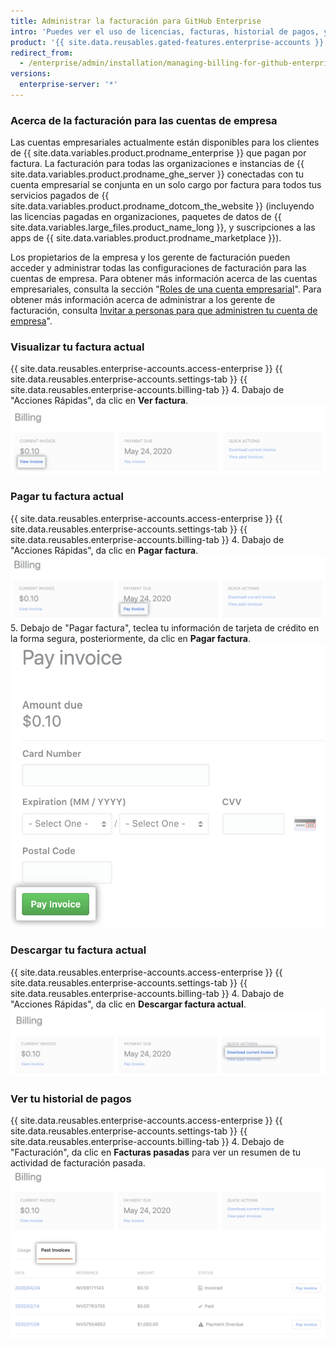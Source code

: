 ```yaml
---
title: Administrar la facturación para GitHub Enterprise
intro: 'Puedes ver el uso de licencias, facturas, historial de pagos, y otra información de facturación para tu cuenta empresarial y para las instancias de {{ site.data.variables.product.prodname_ghe_server }}.'
product: '{{ site.data.reusables.gated-features.enterprise-accounts }}'
redirect_from:
  - /enterprise/admin/installation/managing-billing-for-github-enterprise
versions:
  enterprise-server: '*'
---
```


### Acerca de la facturación para las cuentas de empresa

Las cuentas empresariales actualmente están disponibles para los clientes de {{ site.data.variables.product.prodname_enterprise }} que pagan por factura. La facturación para todas las organizaciones e instancias de {{ site.data.variables.product.prodname_ghe_server }} conectadas con tu cuenta empresarial se conjunta en un solo cargo por factura para todos tus servicios pagados de {{ site.data.variables.product.prodname_dotcom_the_website }} (incluyendo las licencias pagadas en organizaciones, paquetes de datos de {{ site.data.variables.large_files.product_name_long }}, y suscripciones a las apps de {{ site.data.variables.product.prodname_marketplace }}).

Los propietarios de la empresa y los gerente de facturación pueden acceder y administrar todas las configuraciones de facturación para las cuentas de empresa. Para obtener más información acerca de las cuentas empresariales, consulta la sección "[Roles de una cuenta empresarial](/github/setting-up-and-managing-your-enterprise-account/roles-for-an-enterprise-account)". Para obtener más información acerca de administrar a los gerente de facturación, consulta [Invitar a personas para que administren tu cuenta de empresa](/github/setting-up-and-managing-your-enterprise-account/inviting-people-to-manage-your-enterprise-account)".

### Visualizar tu factura actual

{{ site.data.reusables.enterprise-accounts.access-enterprise }}
{{ site.data.reusables.enterprise-accounts.settings-tab }}
{{ site.data.reusables.enterprise-accounts.billing-tab }}
4. Dabajo de "Acciones Rápidas", da clic en **Ver factura**. ![Enlace para ver factura](/assets/images/help/business-accounts/view-invoice-link.png)

### Pagar tu factura actual

{{ site.data.reusables.enterprise-accounts.access-enterprise }}
{{ site.data.reusables.enterprise-accounts.settings-tab }}
{{ site.data.reusables.enterprise-accounts.billing-tab }}
4. Dabajo de "Acciones Rápidas", da clic en **Pagar factura**. ![Enlace para pagar factura](/assets/images/help/business-accounts/pay-invoice-link.png)
5. Debajo de "Pagar factura", teclea tu información de tarjeta de crédito en la forma segura, posteriormente, da clic en **Pagar factura**. ![Confirmar y pagar la factura](/assets/images/help/business-accounts/pay-invoice.png)

### Descargar tu factura actual

{{ site.data.reusables.enterprise-accounts.access-enterprise }}
{{ site.data.reusables.enterprise-accounts.settings-tab }}
{{ site.data.reusables.enterprise-accounts.billing-tab }}
4. Dabajo de "Acciones Rápidas", da clic en **Descargar factura actual**. ![Enlace de descarga de factura actual](/assets/images/help/business-accounts/download-current-invoice.png)

### Ver tu historial de pagos

{{ site.data.reusables.enterprise-accounts.access-enterprise }}
{{ site.data.reusables.enterprise-accounts.settings-tab }}
{{ site.data.reusables.enterprise-accounts.billing-tab }}
4. Debajo de "Facturación", da clic en **Facturas pasadas** para ver un resumen de tu actividad de facturación pasada. ![Pestaña de ver historial de pago](/assets/images/help/business-accounts/view-payment-history.png)
